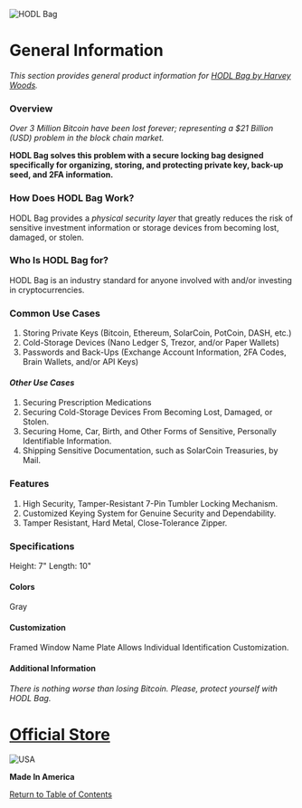 ![HODL Bag](https://static.wixstatic.com/media/0b1a7c_08ccf4779980482bb809b36ee83f1271~mv2_d_3024_4032_s_4_2.jpg/v1/fill/w_980,h_551,q_85,usm_0.66_1.00_0.01/0b1a7c_08ccf4779980482bb809b36ee83f1271~mv2_d_3024_4032_s_4_2.jpg)
# General Information
<i>This section provides general product information for [HODL Bag by Harvey Woods](https://www.harveywoods.io/capital).</i>

### Overview
<i>Over 3 Million Bitcoin have been lost forever; representing a $21 Billion (USD) problem in the block chain market.</i>

<b>HODL Bag solves this problem with a secure locking bag designed specifically for organizing, storing, and protecting private key, back-up seed, and 2FA information.</b>

### How Does HODL Bag Work?
HODL Bag provides a <i>physical security layer</i> that greatly reduces the risk of sensitive investment information or storage devices from becoming lost, damaged, or stolen.

### Who Is HODL Bag for?
HODL Bag is an industry standard for anyone involved with and/or investing in cryptocurrencies.

### Common Use Cases
1. Storing Private Keys (Bitcoin, Ethereum, SolarCoin, PotCoin, DASH, etc.)
2. Cold-Storage Devices (Nano Ledger S, Trezor, and/or Paper Wallets)
3. Passwords and Back-Ups (Exchange Account Information, 2FA Codes, Brain Wallets, and/or API Keys)

#### <i>Other Use Cases</i>
1. Securing Prescription Medications
2. Securing Cold-Storage Devices From Becoming Lost, Damaged, or Stolen.
3. Securing Home, Car, Birth, and Other Forms of Sensitive, Personally Identifiable Information.
4. Shipping Sensitive Documentation, such as SolarCoin Treasuries, by Mail.

### Features
1. High Security, Tamper-Resistant 7-Pin Tumbler Locking Mechanism.
2. Customized Keying System for Genuine Security and Dependability.
3. Tamper Resistant, Hard Metal, Close-Tolerance Zipper.

### Specifications
Height: 7"
Length: 10"

#### Colors
Gray

#### Customization
Framed Window Name Plate Allows Individual Identification Customization.

#### Additional Information
<i>There is nothing worse than losing Bitcoin. Please, protect yourself with HODL Bag.</i>


# [Official Store](https://www.harveywoods.io/capital)

![USA](https://static.wixstatic.com/media/0b1a7c_ffcf5e8a7aec41469eeab6ce60ab4747~mv2.png/v1/fill/w_57,h_28,al_c,q_80,usm_0.66_1.00_0.01/0b1a7c_ffcf5e8a7aec41469eeab6ce60ab4747~mv2.webp)

<b>Made In America</b>

[Return to Table of Contents](https://github.com/HarveyWoods/The-HODL-Bag/blob/master/General%20Information.md)
